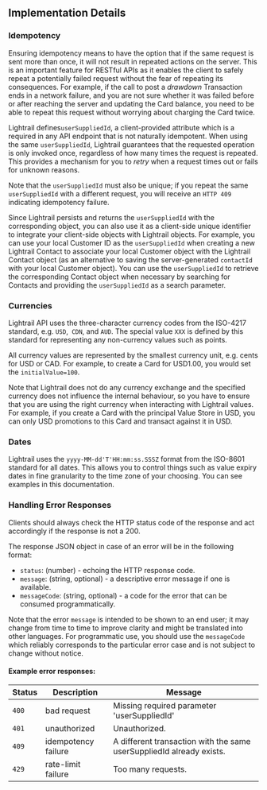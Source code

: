 ## Implementation Details

### Idempotency 

Ensuring idempotency means to have the option that if the same request is sent more than once, it will not result in repeated actions on the server. This is an important feature for RESTful APIs as it enables the client to safely repeat a potentially failed request without the fear of repeating its consequences. For example, if the call to post a _drawdown_ Transaction ends in a network failure, and you are not sure whether it was failed before or after reaching the server and updating the Card balance, you need to be able to repeat this request without worrying about charging the Card twice.

Lightrail defines`userSuppliedId`, a client-provided attribute which is a required in any API endpoint that is not naturally idempotent. When using the same `userSuppliedId`, Lightrail guarantees that the requested operation is only invoked once, regardless of how many times the request is repeated. This provides a mechanism for you to _retry_ when a request times out or fails for unknown reasons. 

Note that the `userSuppliedId` must also be unique; if you repeat the same `userSuppliedId` with a different request, you will receive an `HTTP 409` indicating idempotency failure. 

Since Lightrail persists and returns the `userSuppliedId` with the corresponding object, you can also use it as a client-side unique identifier to integrate your client-side objects with Lightrail objects. For example, you can use your local Customer ID as the `userSuppliedId` when creating a new Lightrail Contact to associate your local Customer object with the Lightrail Contact object (as an alternative to saving the server-generated `contactId` with your local Customer object). You can use the `userSuppliedId` to retrieve the corresponding Contact object when necessary by searching for Contacts and providing the `userSuppliedId` as a search parameter. 

### Currencies 
Lightrail API uses the three-character currency codes from the ISO-4217 standard, e.g. `USD`,` CDN`, and `AUD`. The special value `XXX` is defined by this standard for representing any non-currency values such as points.

All currency values are represented by the smallest currency unit, e.g. cents for USD or CAD. For example, to create a Card for USD1.00, you would set the `initialValue=100`.

Note that Lightrail does not do any currency exchange and the specified currency does not influence the internal behaviour, so you have to ensure that you are using the right currency when interacting with Lightrail values. For example, if you create a Card with the principal Value Store in USD, you can only USD promotions to this Card and transact against it in USD.

### Dates
Lightrail uses the `yyyy-MM-dd'T'HH:mm:ss.SSSZ` format from the ISO-8601 standard for all dates. This allows you to control things such as value expiry dates in fine granularity to the time zone of your choosing. You can see examples in this documentation. 

### Handling Error Responses

Clients should always check the HTTP status code of the response and act accordingly if the response is not a 200.

The response JSON object in case of an error will be in the following format:
- `status`: (number) - echoing the HTTP response code.    
- `message`: (string, optional) - a descriptive error message if one is available. 
- `messageCode`: (string, optional) - a code for the error that can be consumed programmatically.

Note that the error `message` is intended to be shown to an end user; it may change from time to time to improve clarity and might be translated into other languages. For programmatic use, you should use the `messageCode` which reliably corresponds to the particular error case and is not subject to change without notice.

#### Example error responses:
| Status | Description         | Message                                  |
| :----- | ------------------- | ---------------------------------------- |
| `400`  | bad request         | Missing required parameter 'userSuppliedId' |
| `401`  | unauthorized        | Unauthorized.                            |
| `409`  | idempotency failure | A different transaction with the same userSuppliedId already exists. |
| `429`  | rate-limit failure  | Too many requests.                       |

